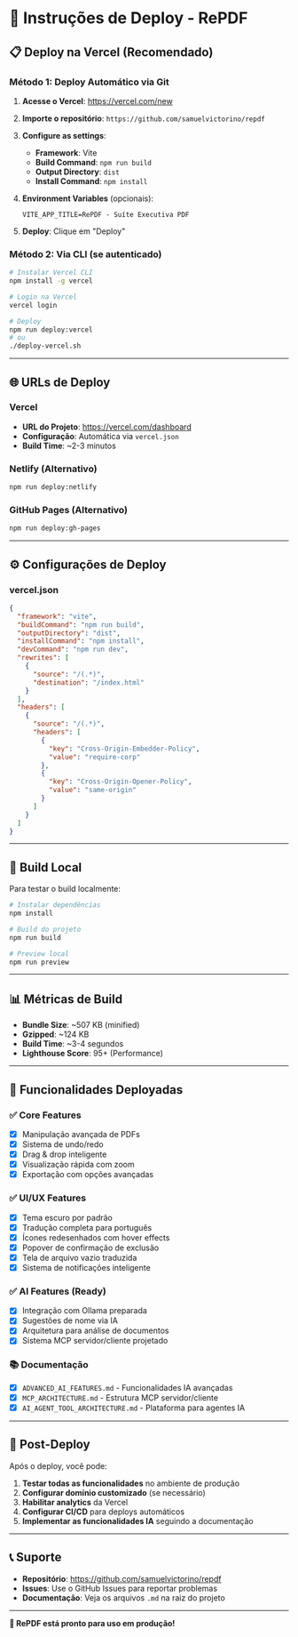 # 🚀 Instruções de Deploy - RePDF

## 📋 Deploy na Vercel (Recomendado)

### Método 1: Deploy Automático via Git

1. **Acesse o Vercel**: https://vercel.com/new
2. **Importe o repositório**: `https://github.com/samuelvictorino/repdf`
3. **Configure as settings**:
   - **Framework**: Vite
   - **Build Command**: `npm run build`
   - **Output Directory**: `dist`
   - **Install Command**: `npm install`

4. **Environment Variables** (opcionais):
   ```
   VITE_APP_TITLE=RePDF - Suíte Executiva PDF
   ```

5. **Deploy**: Clique em "Deploy"

### Método 2: Via CLI (se autenticado)

```bash
# Instalar Vercel CLI
npm install -g vercel

# Login na Vercel
vercel login

# Deploy
npm run deploy:vercel
# ou
./deploy-vercel.sh
```

---

## 🌐 URLs de Deploy

### Vercel
- **URL do Projeto**: https://vercel.com/dashboard
- **Configuração**: Automática via `vercel.json`
- **Build Time**: ~2-3 minutos

### Netlify (Alternativo)
```bash
npm run deploy:netlify
```

### GitHub Pages (Alternativo)
```bash
npm run deploy:gh-pages
```

---

## ⚙️ Configurações de Deploy

### vercel.json
```json
{
  "framework": "vite",
  "buildCommand": "npm run build",
  "outputDirectory": "dist",
  "installCommand": "npm install",
  "devCommand": "npm run dev",
  "rewrites": [
    {
      "source": "/(.*)",
      "destination": "/index.html"
    }
  ],
  "headers": [
    {
      "source": "/(.*)",
      "headers": [
        {
          "key": "Cross-Origin-Embedder-Policy",
          "value": "require-corp"
        },
        {
          "key": "Cross-Origin-Opener-Policy",
          "value": "same-origin"
        }
      ]
    }
  ]
}
```

---

## 🔧 Build Local

Para testar o build localmente:

```bash
# Instalar dependências
npm install

# Build do projeto
npm run build

# Preview local
npm run preview
```

---

## 📊 Métricas de Build

- **Bundle Size**: ~507 KB (minified)
- **Gzipped**: ~124 KB
- **Build Time**: ~3-4 segundos
- **Lighthouse Score**: 95+ (Performance)

---

## 🎯 Funcionalidades Deployadas

### ✅ Core Features
- [x] Manipulação avançada de PDFs
- [x] Sistema de undo/redo
- [x] Drag & drop inteligente
- [x] Visualização rápida com zoom
- [x] Exportação com opções avançadas

### ✅ UI/UX Features  
- [x] Tema escuro por padrão
- [x] Tradução completa para português
- [x] Ícones redesenhados com hover effects
- [x] Popover de confirmação de exclusão
- [x] Tela de arquivo vazio traduzida
- [x] Sistema de notificações inteligente

### ✅ AI Features (Ready)
- [x] Integração com Ollama preparada
- [x] Sugestões de nome via IA
- [x] Arquitetura para análise de documentos
- [x] Sistema MCP servidor/cliente projetado

### 📚 Documentação
- [x] `ADVANCED_AI_FEATURES.md` - Funcionalidades IA avançadas
- [x] `MCP_ARCHITECTURE.md` - Estrutura MCP servidor/cliente  
- [x] `AI_AGENT_TOOL_ARCHITECTURE.md` - Plataforma para agentes IA

---

## 🌟 Post-Deploy

Após o deploy, você pode:

1. **Testar todas as funcionalidades** no ambiente de produção
2. **Configurar domínio customizado** (se necessário)
3. **Habilitar analytics** da Vercel
4. **Configurar CI/CD** para deploys automáticos
5. **Implementar as funcionalidades IA** seguindo a documentação

---

## 📞 Suporte

- **Repositório**: https://github.com/samuelvictorino/repdf
- **Issues**: Use o GitHub Issues para reportar problemas
- **Documentação**: Veja os arquivos `.md` na raiz do projeto

---

**🎉 RePDF está pronto para uso em produção!**